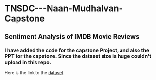 # TNSDC---Naan-Mudhalvan-Capstone

## Sentiment Analysis of IMDB Movie Reviews

### I have added the code for the capstone Project, and also the PPT for the capstone. Since the dataset size is huge couldn't upload in this repo.

Here is the link to the [dataset](https://www.kaggle.com/code/lakshmi25npathi/sentiment-analysis-of-imdb-movie-reviews/input)
